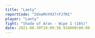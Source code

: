 ```yaml
---
title: "Laety"
reportCode: "2dxwMnYH37rFJfN1"
player: "Laety"
fight: "Shade of Aran - Wipe 1 (16%)"
date: 2021-06-30T19:09:58.934000+00:00
---
```

